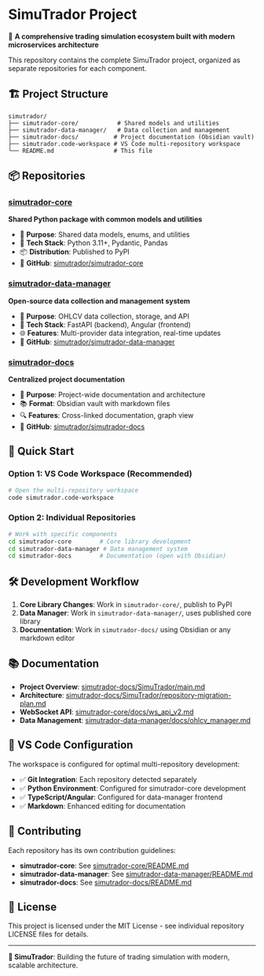 # SimuTrador Project

🎯 **A comprehensive trading simulation ecosystem built with modern microservices architecture**

This repository contains the complete SimuTrador project, organized as separate repositories for each component.

## 🏗️ Project Structure

```
simutrador/
├── simutrador-core/           # Shared models and utilities
├── simutrador-data-manager/   # Data collection and management
├── simutrador-docs/          # Project documentation (Obsidian vault)
├── simutrador.code-workspace # VS Code multi-repository workspace
└── README.md                 # This file
```

## 📦 Repositories

### [simutrador-core](./simutrador-core/)
**Shared Python package with common models and utilities**
- 🎯 **Purpose**: Shared data models, enums, and utilities
- 🔧 **Tech Stack**: Python 3.11+, Pydantic, Pandas
- 📦 **Distribution**: Published to PyPI
- 🔗 **GitHub**: [simutrador/simutrador-core](https://github.com/simutrador/simutrador-core)

### [simutrador-data-manager](./simutrador-data-manager/)
**Open-source data collection and management system**
- 🎯 **Purpose**: OHLCV data collection, storage, and API
- 🔧 **Tech Stack**: FastAPI (backend), Angular (frontend)
- 🌐 **Features**: Multi-provider data integration, real-time updates
- 🔗 **GitHub**: [simutrador/simutrador-data-manager](https://github.com/simutrador/simutrador-data-manager)

### [simutrador-docs](./simutrador-docs/)
**Centralized project documentation**
- 🎯 **Purpose**: Project-wide documentation and architecture
- 📚 **Format**: Obsidian vault with markdown files
- 🔍 **Features**: Cross-linked documentation, graph view
- 🔗 **GitHub**: [simutrador/simutrador-docs](https://github.com/simutrador/simutrador-docs)

## 🚀 Quick Start

### Option 1: VS Code Workspace (Recommended)
```bash
# Open the multi-repository workspace
code simutrador.code-workspace
```

### Option 2: Individual Repositories
```bash
# Work with specific components
cd simutrador-core        # Core library development
cd simutrador-data-manager # Data management system
cd simutrador-docs        # Documentation (open with Obsidian)
```

## 🛠️ Development Workflow

1. **Core Library Changes**: Work in `simutrador-core/`, publish to PyPI
2. **Data Manager**: Work in `simutrador-data-manager/`, uses published core library
3. **Documentation**: Work in `simutrador-docs/` using Obsidian or any markdown editor

## 📚 Documentation

- **Project Overview**: [simutrador-docs/SimuTrador/main.md](./simutrador-docs/SimuTrador/main.md)
- **Architecture**: [simutrador-docs/SimuTrador/repository-migration-plan.md](./simutrador-docs/SimuTrador/repository-migration-plan.md)
- **WebSocket API**: [simutrador-core/docs/ws_api_v2.md](./simutrador-core/docs/ws_api_v2.md)
- **Data Management**: [simutrador-data-manager/docs/ohlcv_manager.md](./simutrador-data-manager/docs/ohlcv_manager.md)

## 🔧 VS Code Configuration

The workspace is configured for optimal multi-repository development:
- ✅ **Git Integration**: Each repository detected separately
- ✅ **Python Environment**: Configured for simutrador-core development
- ✅ **TypeScript/Angular**: Configured for data-manager frontend
- ✅ **Markdown**: Enhanced editing for documentation

## 🤝 Contributing

Each repository has its own contribution guidelines:
- **simutrador-core**: See [simutrador-core/README.md](./simutrador-core/README.md)
- **simutrador-data-manager**: See [simutrador-data-manager/README.md](./simutrador-data-manager/README.md)
- **simutrador-docs**: See [simutrador-docs/README.md](./simutrador-docs/README.md)

## 📄 License

This project is licensed under the MIT License - see individual repository LICENSE files for details.

---

**🎯 SimuTrador**: Building the future of trading simulation with modern, scalable architecture.
